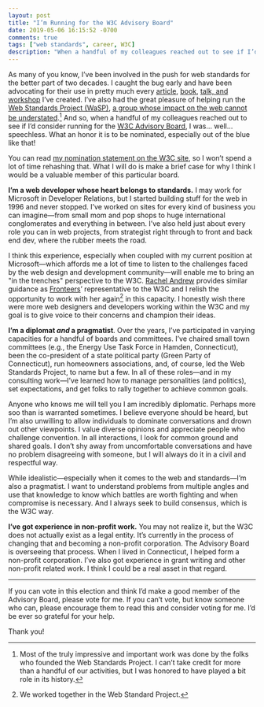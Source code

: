 ```yaml
---
layout: post
title: "I’m Running for the W3C Advisory Board"
date: 2019-05-06 16:15:52 -0700
comments: true
tags: ["web standards", career, W3C]
description: "When a handful of my colleagues reached out to see if I’d consider running for the W3C Advisory Board, I was… well… speechless."
---
```


As many of you know, I’ve been involved in the push for web standards for the better part of two decades. I caught the bug early and have been advocating for their use in pretty much every [article](/publications/#articles), [book](/publications/#books), [talk, and workshop](/speaking-engagements/) I’ve created. I’ve also had the great pleasure of helping run the [Web Standards Project (WaSP)](https://www.webstandards.org/), [a group whose impact on the web cannot be understated](https://wikipedia.org/wiki/Web_Standards_Project).[^1] And so, when a handful of my colleagues reached out to see if I’d consider running for the [W3C Advisory Board](https://www.w3.org/2005/10/Process-20051014/organization.html#AB), I was… well… speechless. What an honor it is to be nominated, especially out of the blue like that!

[^1]: Most of the truly impressive and important work was done by the folks who founded the Web Standards Project. I can’t take credit for more than a handful of our activities, but I was honored to have played a bit role in its history.

<!-- more -->

You can read [my nomination statement on the W3C site](https://www.w3.org/2019/05/02-ab-nominations#ag), so I won’t spend a lot of time rehashing that. What I will do is make a brief case for why I think I would be a valuable member of this particular board.

**I’m a web developer whose heart belongs to standards.** I may work for Microsoft in Developer Relations, but I started building stuff for the web in 1996 and never stopped. I’ve worked on sites for every kind of business you can imagine—from small mom and pop shops to huge international conglomerates and everything in between. I’ve also held just about every role you can in web projects, from strategist right through to front and back end dev, where the rubber meets the road.

I think this experience, especially when coupled with my current position at Microsoft—which affords me a lot of time to listen to the challenges faced by the web design and development community—will enable me to bring an "in the trenches" perspective to the W3C. [Rachel Andrew](https://rachelandrew.co.uk/) provides similar guidance as [Fronteers](https://fronteers.nl/about)’ representative to the W3C and I relish the opportunity to work with her again[^2] in this capacity. I honestly wish there were more web designers and developers working within the W3C and my goal is to give voice to their concerns and champion their ideas.

[^2]: We worked together in the Web Standard Project.

**I’m a diplomat *and* a pragmatist**. Over the years, I’ve participated in varying capacities for a handful of boards and committees. I’ve chaired small town committees (e.g., the Energy Use Task Force in Hamden, Connecticut), been the co-president of a state political party (Green Party of Connecticut), run homeowners associations, and, of course, led the Web Standards Project, to name but a few. In all of these roles—and in my consulting work—I’ve learned how to manage personalities (and politics), set expectations, and get folks to rally together to achieve common goals.

Anyone who knows me will tell you I am incredibly diplomatic. Perhaps more soo than is warranted sometimes. I believe everyone should be heard, but I’m also unwilling to allow individuals to dominate conversations and drown out other viewpoints. I value diverse opinions and appreciate people who challenge convention. In all interactions, I look for common ground and shared goals. I don’t shy away from uncomfortable conversations and have no problem disagreeing with someone, but I will always do it in a civil and respectful way.

While idealistic—especially when it comes to the web and standards—I’m also a pragmatist. I want to understand problems from multiple angles and use that knowledge to know which battles are worth fighting and when compromise is necessary. And I always seek to build consensus, which is the W3C way.

**I’ve got experience in non-profit work.** You may not realize it, but the W3C does not actually exist as a legal entity. It’s currently in the process of changing that and becoming a non-profit corporation. The Advisory Board is overseeing that process. When I lived in Connecticut, I helped form a non-profit corporation. I’ve also got experience in grant writing and other non-profit related work. I think I could be a real asset in that regard.

<hr>

If you can vote in this election and think I’d make a good member of the Advisory Board, please vote for me. If you can’t vote, but know someone who can, please encourage them to read this and consider voting for me. I’d be ever so grateful for your help.

Thank you!